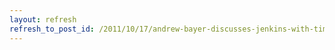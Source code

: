 ```yaml
---
layout: refresh
refresh_to_post_id: /2011/10/17/andrew-bayer-discusses-jenkins-with-tim-obrien
---
```

